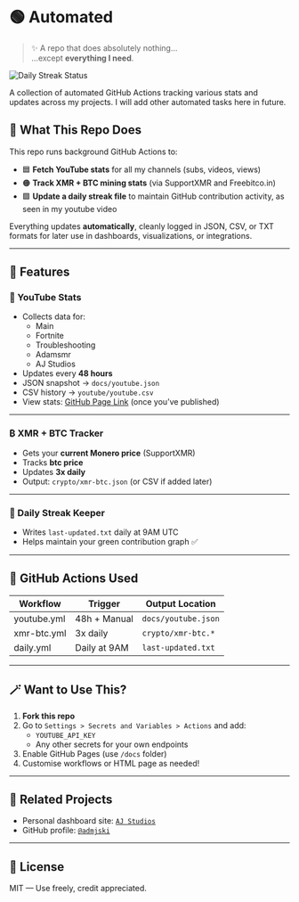 # 🟢 Automated

> ✨ A repo that does absolutely nothing...  
> ...except **everything I need**.

![Daily Streak Status](https://github.com/uxillary/automated/actions/workflows/daily.yml/badge.svg)

A collection of automated GitHub Actions tracking various stats and updates across my projects.
I will add other automated tasks here in future.

## 🔧 What This Repo Does

This repo runs background GitHub Actions to:

- 🟦 **Fetch YouTube stats** for all my channels (subs, videos, views)
- 🟠 **Track XMR + BTC mining stats** (via SupportXMR and Freebitco.in)
- 🟩 **Update a daily streak file** to maintain GitHub contribution activity, as seen in my youtube video

Everything updates **automatically**, cleanly logged in JSON, CSV, or TXT formats for later use in dashboards, visualizations, or integrations.

---

## 🚀 Features

### 🎥 YouTube Stats

- Collects data for:
  - Main
  - Fortnite
  - Troubleshooting
  - Adamsmr
  - AJ Studios
- Updates every **48 hours**
- JSON snapshot → `docs/youtube.json`
- CSV history → `youtube/youtube.csv`
- View stats: [GitHub Page Link](https://uxillary.github.io/automated/) (once you’ve published)

---

### ₿ XMR + BTC Tracker

- Gets your **current Monero price** (SupportXMR)
- Tracks **btc price** 
- Updates **3x daily**
- Output: `crypto/xmr-btc.json` (or CSV if added later)

---

### 📆 Daily Streak Keeper

- Writes `last-updated.txt` daily at 9AM UTC
- Helps maintain your green contribution graph ✅

---

## 🧪 GitHub Actions Used

| Workflow            | Trigger        | Output Location     |
|---------------------|----------------|----------------------|
| youtube.yml         | 48h + Manual   | `docs/youtube.json` |
| xmr-btc.yml         | 3x daily       | `crypto/xmr-btc.*`  |
| daily.yml           | Daily at 9AM   | `last-updated.txt`  |

---

## 🪄 Want to Use This?

1. **Fork this repo**
2. Go to `Settings > Secrets and Variables > Actions` and add:
   - `YOUTUBE_API_KEY`
   - Any other secrets for your own endpoints
3. Enable GitHub Pages (use `/docs` folder)
4. Customise workflows or HTML page as needed!

---

## 🔗 Related Projects

- Personal dashboard site: [`AJ Studios`](https://ajstudios.dev)
- GitHub profile: [`@admjski`](https://github.com/uxillary)

---

## 📎 License

MIT — Use freely, credit appreciated.

